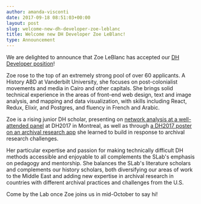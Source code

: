 ```yaml
---
author: amanda-visconti
date: 2017-09-18 08:51:03+00:00
layout: post
slug: welcome-new-dh-developer-zoe-leblanc
title: Welcome new DH Developer Zoe LeBlanc!
type: Announcement
---
```


We are delighted to announce that Zoe LeBlanc has accepted our [DH Developer position](http://scholarslab.org/announcements/job-opening-curious-about-focusing-on-dh-development/)!

Zoe rose to the top of an extremely strong pool of over 60 applicants. A History ABD at Vanderbilt University, she focuses on post-colonialist movements and media in Cairo and other capitals. She brings solid technical experience in the areas of front-end web design, text and image analysis, and mapping and data visualization, with skills including React, Redux, Elixir, and Postgres, and fluency in French and Arabic.

Zoe is a rising junior DH scholar, presenting on [network analysis at a well-attended panel](https://dh2017.adho.org/abstracts/428/428.pdf) at DH2017 in Montreal, as well as through [a DH2017 poster on an archival research app](https://dh2017.adho.org/abstracts/548/548.pdf) she learned to build in response to archival research challenges.

Her particular expertise and passion for making technically difficult DH methods accessible and enjoyable to all complements the SLab's emphasis on pedagogy and mentorship. She balances the SLab's literature scholars and complements our history scholars, both diversifying our areas of work to the Middle East and adding new expertise in archival research in countries with different archival practices and challenges from the U.S.

Come by the Lab once Zoe joins us in mid-October to say hi!
